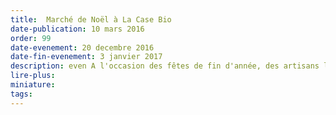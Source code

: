 ```yaml
---
title:  Marché de Noël à La Case Bio
date-publication: 10 mars 2016
order: 99
date-evenement: 20 decembre 2016
date-fin-evenement: 3 janvier 2017
description: even A l'occasion des fêtes de fin d'année, des artisans locaux vous présentent leurs créations. Des idées de cadeaux, à découvrir...
lire-plus: 
miniature: 
tags: 
---
```


<!--fin-excerpt-->
<!-- ******************************** -->
<!-- **** début contenu détaillé **** -->




<!-- **** fin contenu détaillé **** -->
<!-- ****************************** -->



